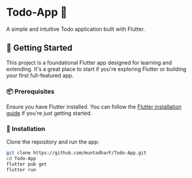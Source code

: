 # Todo-App 📝

A simple and intuitive Todo application built with Flutter.

## 🚀 Getting Started

This project is a foundational Flutter app designed for learning and extending. It's a great place to start if you're exploring Flutter or building your first full-featured app.

### 📦 Prerequisites

Ensure you have Flutter installed. You can follow the [Flutter installation guide](https://docs.flutter.dev/get-started/install) if you're just getting started.

### 🔧 Installation

Clone the repository and run the app:

```bash
git clone https://github.com/muntadharF/Todo-App.git
cd Todo-App
flutter pub get
flutter run
